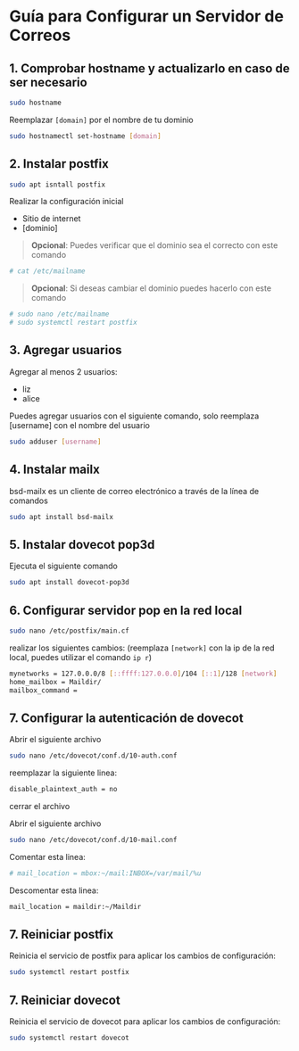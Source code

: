 # Guía para Configurar un Servidor de Correos

## 1. Comprobar hostname y actualizarlo en caso de ser necesario

```bash
sudo hostname
```

Reemplazar `[domain]` por el nombre de tu dominio
```bash
sudo hostnamectl set-hostname [domain]
```

## 2. Instalar postfix

```bash
sudo apt isntall postfix
```

Realizar la configuración inicial
- Sitio de internet
- [dominio]

> **Opcional**: Puedes verificar que el dominio sea el correcto con este comando

```bash
# cat /etc/mailname
```

> **Opcional**: Si deseas cambiar el dominio puedes hacerlo con este comando
```bash
# sudo nano /etc/mailname
# sudo systemctl restart postfix
```

## 3. Agregar usuarios

Agregar al menos 2 usuarios:
- liz
- alice

Puedes agregar usuarios con el siguiente comando, solo reemplaza [username] con el nombre del usuario

```bash
sudo adduser [username]
```

## 4. Instalar mailx

bsd-mailx es un cliente de correo electrónico a través de la línea de comandos

```bash
sudo apt install bsd-mailx
```

## 5. Instalar dovecot pop3d

Ejecuta el siguiente comando

```bash
sudo apt install dovecot-pop3d
```

## 6. Configurar servidor pop en la red local

```bash
sudo nano /etc/postfix/main.cf
```

realizar los siguientes cambios: (reemplaza `[network]` con la ip de la red local, puedes utilizar el comando `ip r`)

```bash
mynetworks = 127.0.0.0/8 [::ffff:127.0.0.0]/104 [::1]/128 [network]
home_mailbox = Maildir/
mailbox_command =
```

## 7. Configurar la autenticación de dovecot

Abrir el siguiente archivo

```bash
sudo nano /etc/dovecot/conf.d/10-auth.conf
```

reemplazar la siguiente linea:
```bash
disable_plaintext_auth = no
```

cerrar el archivo


Abrir el siguiente archivo

```bash
sudo nano /etc/dovecot/conf.d/10-mail.conf
```

Comentar esta linea:
```bash
# mail_location = mbox:~/mail:INBOX=/var/mail/%u
```

Descomentar esta linea:
```bash
mail_location = maildir:~/Maildir
```

## 7. Reiniciar postfix

Reinicia el servicio de postfix para aplicar los cambios de configuración:

```bash
sudo systemctl restart postfix
```

## 7. Reiniciar dovecot

Reinicia el servicio de dovecot para aplicar los cambios de configuración:

```bash
sudo systemctl restart dovecot
```

